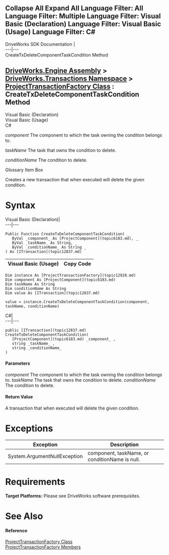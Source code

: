 Collapse All Expand All Language Filter: All  Language Filter: Multiple  Language Filter: Visual Basic (Declaration) Language Filter: Visual Basic (Usage) Language Filter: C#  
---  
DriveWorks SDK Documentation  |   
---|---  
CreateTxDeleteComponentTaskCondition Method   
  
[DriveWorks.Engine Assembly](topic2156.md) > [DriveWorks.Transactions Namespace](topic12835.md) > [ProjectTransactionFactory Class](topic12928.md) : CreateTxDeleteComponentTaskCondition Method  
---  
  
Visual Basic (Declaration)    
Visual Basic (Usage)    
C# 

_component_
    The component to which the task owning the condition belongs to.

_taskName_
    The task that owns the condition to delete.

_conditionName_
    The condition to delete.

Glossary Item Box

Creates a new transaction that when executed will delete the given condition. 

# Syntax

Visual Basic (Declaration)|   
---|---  
      
    
    Public Function CreateTxDeleteComponentTaskCondition( _
       ByVal _component_ As [ProjectComponent](topic6183.md), _
       ByVal _taskName_ As String, _
       ByVal _conditionName_ As String _
    ) As [ITransaction](topic12837.md)  
  
Visual Basic (Usage)| Copy Code  
---|---  
      
    
    Dim instance As [ProjectTransactionFactory](topic12928.md)
    Dim component As [ProjectComponent](topic6183.md)
    Dim taskName As String
    Dim conditionName As String
    Dim value As [ITransaction](topic12837.md)
     
    value = instance.CreateTxDeleteComponentTaskCondition(component, taskName, conditionName)  
  
C#|   
---|---  
      
    
    public [ITransaction](topic12837.md) CreateTxDeleteComponentTaskCondition( 
       [ProjectComponent](topic6183.md) _component_ ,
       string _taskName_ ,
       string _conditionName_
    )  
  
#### Parameters

 _component_
    The component to which the task owning the condition belongs to.
_taskName_
    The task that owns the condition to delete.
_conditionName_
    The condition to delete.

#### Return Value

A transaction that when executed will delete the given condition.

# Exceptions

Exception| Description  
---|---  
System.ArgumentNullException| component, taskName, or conditionName is null.  
  
# Requirements

**Target Platforms:** Please see DriveWorks software prerequisites.

# See Also

#### Reference

[ProjectTransactionFactory Class](topic12928.md)   
[ProjectTransactionFactory Members](topic12929.md)


